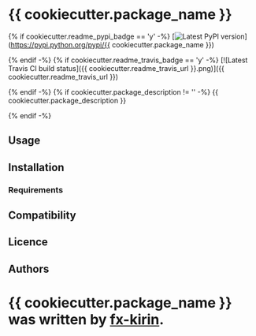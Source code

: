 # {{ cookiecutter.package_name }}

{% if cookiecutter.readme_pypi_badge == 'y' -%}
[![Latest PyPI version](https://img.shields.io/pypi/v/package_name.svg)](https://pypi.python.org/pypi/{{ cookiecutter.package_name }})

{% endif -%}
{% if cookiecutter.readme_travis_badge == 'y' -%}
[![Latest Travis CI build status]({{ cookiecutter.readme_travis_url }}.png)]({{ cookiecutter.readme_travis_url }})

{% endif -%}
{% if cookiecutter.package_description != '' -%}
{{ cookiecutter.package_description }}

{% endif -%}
## Usage

## Installation

### Requirements

## Compatibility

## Licence

## Authors

# {{ cookiecutter.package_name }} was written by [fx-kirin](fx.kirin@gmail.com).
